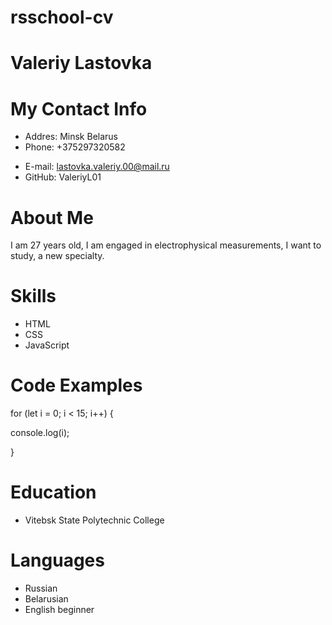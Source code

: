 # rsschool-cv

# Valeriy Lastovka

# My Contact Info

- Addres: Minsk Belarus
- Phone: +375297320582

* E-mail: lastovka.valeriy.00@mail.ru
* GitHub: ValeriyL01

# About Me

I am 27 years old, I am engaged in electrophysical measurements, I want to study, a new specialty.

# Skills

- HTML
- CSS
- JavaScript

# Code Examples

for (let i = 0; i < 15; i++) {

console.log(i);

}

# Education

- Vitebsk State Polytechnic College 

# Languages

- Russian
- Belarusian
- English beginner

